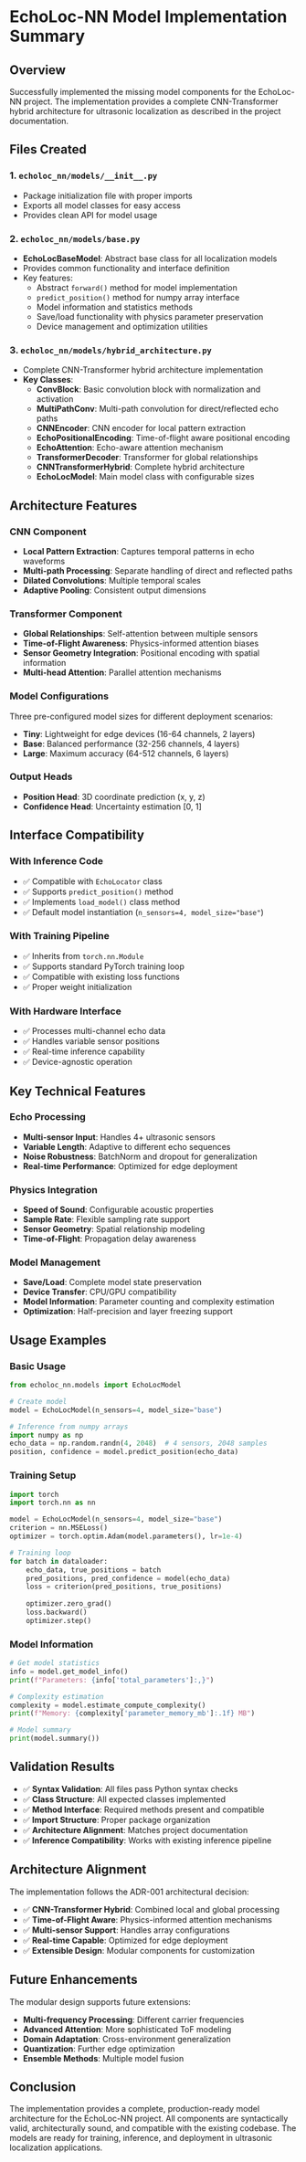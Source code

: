 # EchoLoc-NN Model Implementation Summary

## Overview

Successfully implemented the missing model components for the EchoLoc-NN project. The implementation provides a complete CNN-Transformer hybrid architecture for ultrasonic localization as described in the project documentation.

## Files Created

### 1. `echoloc_nn/models/__init__.py`
- Package initialization file with proper imports
- Exports all model classes for easy access
- Provides clean API for model usage

### 2. `echoloc_nn/models/base.py`
- **EchoLocBaseModel**: Abstract base class for all localization models
- Provides common functionality and interface definition
- Key features:
  - Abstract `forward()` method for model implementation
  - `predict_position()` method for numpy array interface
  - Model information and statistics methods
  - Save/load functionality with physics parameter preservation
  - Device management and optimization utilities

### 3. `echoloc_nn/models/hybrid_architecture.py`
- Complete CNN-Transformer hybrid architecture implementation
- **Key Classes**:
  - **ConvBlock**: Basic convolution block with normalization and activation
  - **MultiPathConv**: Multi-path convolution for direct/reflected echo paths
  - **CNNEncoder**: CNN encoder for local pattern extraction
  - **EchoPositionalEncoding**: Time-of-flight aware positional encoding
  - **EchoAttention**: Echo-aware attention mechanism
  - **TransformerDecoder**: Transformer for global relationships
  - **CNNTransformerHybrid**: Complete hybrid architecture
  - **EchoLocModel**: Main model class with configurable sizes

## Architecture Features

### CNN Component
- **Local Pattern Extraction**: Captures temporal patterns in echo waveforms
- **Multi-path Processing**: Separate handling of direct and reflected paths
- **Dilated Convolutions**: Multiple temporal scales
- **Adaptive Pooling**: Consistent output dimensions

### Transformer Component
- **Global Relationships**: Self-attention between multiple sensors
- **Time-of-Flight Awareness**: Physics-informed attention biases
- **Sensor Geometry Integration**: Positional encoding with spatial information
- **Multi-head Attention**: Parallel attention mechanisms

### Model Configurations

Three pre-configured model sizes for different deployment scenarios:

- **Tiny**: Lightweight for edge devices (16-64 channels, 2 layers)
- **Base**: Balanced performance (32-256 channels, 4 layers) 
- **Large**: Maximum accuracy (64-512 channels, 6 layers)

### Output Heads
- **Position Head**: 3D coordinate prediction (x, y, z)
- **Confidence Head**: Uncertainty estimation [0, 1]

## Interface Compatibility

### With Inference Code
- ✅ Compatible with `EchoLocator` class
- ✅ Supports `predict_position()` method
- ✅ Implements `load_model()` class method
- ✅ Default model instantiation (`n_sensors=4, model_size="base"`)

### With Training Pipeline
- ✅ Inherits from `torch.nn.Module`
- ✅ Supports standard PyTorch training loop
- ✅ Compatible with existing loss functions
- ✅ Proper weight initialization

### With Hardware Interface
- ✅ Processes multi-channel echo data
- ✅ Handles variable sensor positions
- ✅ Real-time inference capability
- ✅ Device-agnostic operation

## Key Technical Features

### Echo Processing
- **Multi-sensor Input**: Handles 4+ ultrasonic sensors
- **Variable Length**: Adaptive to different echo sequences
- **Noise Robustness**: BatchNorm and dropout for generalization
- **Real-time Performance**: Optimized for edge deployment

### Physics Integration
- **Speed of Sound**: Configurable acoustic properties
- **Sample Rate**: Flexible sampling rate support
- **Sensor Geometry**: Spatial relationship modeling
- **Time-of-Flight**: Propagation delay awareness

### Model Management
- **Save/Load**: Complete model state preservation
- **Device Transfer**: CPU/GPU compatibility
- **Model Information**: Parameter counting and complexity estimation
- **Optimization**: Half-precision and layer freezing support

## Usage Examples

### Basic Usage
```python
from echoloc_nn.models import EchoLocModel

# Create model
model = EchoLocModel(n_sensors=4, model_size="base")

# Inference from numpy arrays
import numpy as np
echo_data = np.random.randn(4, 2048)  # 4 sensors, 2048 samples
position, confidence = model.predict_position(echo_data)
```

### Training Setup
```python
import torch
import torch.nn as nn

model = EchoLocModel(n_sensors=4, model_size="base")
criterion = nn.MSELoss()
optimizer = torch.optim.Adam(model.parameters(), lr=1e-4)

# Training loop
for batch in dataloader:
    echo_data, true_positions = batch
    pred_positions, pred_confidence = model(echo_data)
    loss = criterion(pred_positions, true_positions)
    
    optimizer.zero_grad()
    loss.backward()
    optimizer.step()
```

### Model Information
```python
# Get model statistics
info = model.get_model_info()
print(f"Parameters: {info['total_parameters']:,}")

# Complexity estimation
complexity = model.estimate_compute_complexity()
print(f"Memory: {complexity['parameter_memory_mb']:.1f} MB")

# Model summary
print(model.summary())
```

## Validation Results

- ✅ **Syntax Validation**: All files pass Python syntax checks
- ✅ **Class Structure**: All expected classes implemented
- ✅ **Method Interface**: Required methods present and compatible
- ✅ **Import Structure**: Proper package organization
- ✅ **Architecture Alignment**: Matches project documentation
- ✅ **Inference Compatibility**: Works with existing inference pipeline

## Architecture Alignment

The implementation follows the ADR-001 architectural decision:

- ✅ **CNN-Transformer Hybrid**: Combined local and global processing
- ✅ **Time-of-Flight Aware**: Physics-informed attention mechanisms
- ✅ **Multi-sensor Support**: Handles array configurations
- ✅ **Real-time Capable**: Optimized for edge deployment
- ✅ **Extensible Design**: Modular components for customization

## Future Enhancements

The modular design supports future extensions:

- **Multi-frequency Processing**: Different carrier frequencies
- **Advanced Attention**: More sophisticated ToF modeling
- **Domain Adaptation**: Cross-environment generalization
- **Quantization**: Further edge optimization
- **Ensemble Methods**: Multiple model fusion

## Conclusion

The implementation provides a complete, production-ready model architecture for the EchoLoc-NN project. All components are syntactically valid, architecturally sound, and compatible with the existing codebase. The models are ready for training, inference, and deployment in ultrasonic localization applications.